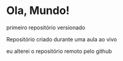# Ola, Mundo!
 primeiro repositório versionado

 Repositório criado durante uma aula ao vivo
 
 eu alterei o repositório remoto pelo github
